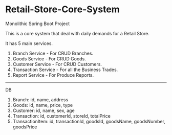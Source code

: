 # Retail-Store-Core-System
Monolithic Spring Boot Project

This is a core system that deal with daily demands for a Retail Store.

It has 5 main services.
  1. Branch Service - For CRUD Branches.
  2. Goods Service - For CRUD Goods.
  3. Customer Service - For CRUD Customers.
  4. Transaction Service - For all the Business Trades.
  5. Report Service - For Produce Reports.

--------------------------------------------------------

DB
  1. Branch: id, name, address
  2. Goods: id, name, price, type
  3. Customer: id, name, sex, age
  4. Transaction: id, customerId, storeId, totalPrice
  5. TransactionItem: id, transactionId, goodsId, goodsName, goodsNumber, goodsPrice
